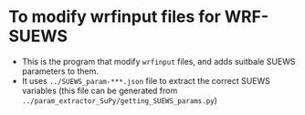 # To modify wrfinput files for WRF-SUEWS

- This is the program that modify `wrfinput` files, and adds suitbale SUEWS parameters to them. 
- It uses `../SUEWS_param-***.json` file to extract the correct SUEWS variables (this file can be generated from `../param_extractor_SuPy/getting_SUEWS_params.py`)
